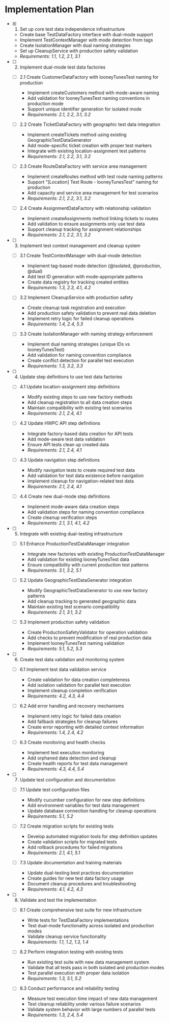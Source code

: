 # Implementation Plan

- [x] 1. Set up core test data independence infrastructure








  - Create base TestDataFactory interface with dual-mode support
  - Implement TestContextManager with mode detection from tags
  - Create IsolationManager with dual naming strategies
  - Set up CleanupService with production safety validation
  - _Requirements: 1.1, 1.2, 2.1, 3.1_

- [ ] 2. Implement dual-mode test data factories
  - [ ] 2.1 Create CustomerDataFactory with looneyTunesTest naming for production
    - Implement createCustomers method with mode-aware naming
    - Add validation for looneyTunesTest naming conventions in production mode
    - Support unique identifier generation for isolated mode
    - _Requirements: 2.1, 2.2, 3.1, 3.2_

  - [ ] 2.2 Create TicketDataFactory with geographic test data integration
    - Implement createTickets method using existing GeographicTestDataGenerator
    - Add mode-specific ticket creation with proper test markers
    - Integrate with existing location-assignment test patterns
    - _Requirements: 2.1, 2.2, 3.1, 3.2_

  - [ ] 2.3 Create RouteDataFactory with service area management
    - Implement createRoutes method with test route naming patterns
    - Support "[Location] Test Route - looneyTunesTest" naming for production
    - Add capacity and service area management for test scenarios
    - _Requirements: 2.1, 2.2, 3.1, 3.2_

  - [ ] 2.4 Create AssignmentDataFactory with relationship validation
    - Implement createAssignments method linking tickets to routes
    - Add validation to ensure assignments only use test data
    - Support cleanup tracking for assignment relationships
    - _Requirements: 2.1, 2.2, 3.1, 3.2_

- [ ] 3. Implement test context management and cleanup system
  - [ ] 3.1 Create TestContextManager with dual-mode detection
    - Implement tag-based mode detection (@isolated, @production, @dual)
    - Add test ID generation with mode-appropriate patterns
    - Create data registry for tracking created entities
    - _Requirements: 1.3, 2.3, 4.1, 4.2_

  - [ ] 3.2 Implement CleanupService with production safety
    - Create cleanup task registration and execution
    - Add production safety validation to prevent real data deletion
    - Implement retry logic for failed cleanup operations
    - _Requirements: 1.4, 2.4, 5.3_

  - [ ] 3.3 Create IsolationManager with naming strategy enforcement
    - Implement dual naming strategies (unique IDs vs looneyTunesTest)
    - Add validation for naming convention compliance
    - Create conflict detection for parallel test execution
    - _Requirements: 1.3, 3.2, 3.3_

- [ ] 4. Update step definitions to use test data factories
  - [ ] 4.1 Update location-assignment step definitions
    - Modify existing steps to use new factory methods
    - Add cleanup registration to all data creation steps
    - Maintain compatibility with existing test scenarios
    - _Requirements: 2.1, 2.4, 4.1_

  - [ ] 4.2 Update HWPC API step definitions
    - Integrate factory-based data creation for API tests
    - Add mode-aware test data validation
    - Ensure API tests clean up created data
    - _Requirements: 2.1, 2.4, 4.1_

  - [ ] 4.3 Update navigation step definitions
    - Modify navigation tests to create required test data
    - Add validation for test data existence before navigation
    - Implement cleanup for navigation-related test data
    - _Requirements: 2.1, 2.4, 4.1_

  - [ ] 4.4 Create new dual-mode step definitions
    - Implement mode-aware data creation steps
    - Add validation steps for naming convention compliance
    - Create cleanup verification steps
    - _Requirements: 2.1, 3.1, 4.1, 4.2_

- [ ] 5. Integrate with existing dual-testing infrastructure
  - [ ] 5.1 Enhance ProductionTestDataManager integration
    - Integrate new factories with existing ProductionTestDataManager
    - Add validation for existing looneyTunesTest data
    - Ensure compatibility with current production test patterns
    - _Requirements: 3.1, 3.2, 5.1_

  - [ ] 5.2 Update GeographicTestDataGenerator integration
    - Modify GeographicTestDataGenerator to use new factory patterns
    - Add cleanup tracking to generated geographic data
    - Maintain existing test scenario compatibility
    - _Requirements: 2.1, 3.1, 3.2_

  - [ ] 5.3 Implement production safety validation
    - Create ProductionSafetyValidator for operation validation
    - Add checks to prevent modification of real production data
    - Implement looneyTunesTest naming validation
    - _Requirements: 5.1, 5.2, 5.3_

- [ ] 6. Create test data validation and monitoring system
  - [ ] 6.1 Implement test data validation service
    - Create validation for data creation completeness
    - Add isolation validation for parallel test execution
    - Implement cleanup completion verification
    - _Requirements: 4.2, 4.3, 4.4_

  - [ ] 6.2 Add error handling and recovery mechanisms
    - Implement retry logic for failed data creation
    - Add fallback strategies for cleanup failures
    - Create error reporting with detailed context information
    - _Requirements: 1.4, 2.4, 4.2_

  - [ ] 6.3 Create monitoring and health checks
    - Implement test execution monitoring
    - Add orphaned data detection and cleanup
    - Create health reports for test data management
    - _Requirements: 4.3, 4.4, 5.4_

- [ ] 7. Update test configuration and documentation
  - [ ] 7.1 Update test configuration files
    - Modify cucumber configuration for new step definitions
    - Add environment variables for test data management
    - Update database connection handling for cleanup operations
    - _Requirements: 5.1, 5.2_

  - [ ] 7.2 Create migration scripts for existing tests
    - Develop automated migration tools for step definition updates
    - Create validation scripts for migrated tests
    - Add rollback procedures for failed migrations
    - _Requirements: 2.1, 4.1, 5.1_

  - [ ] 7.3 Update documentation and training materials
    - Update dual-testing best practices documentation
    - Create guides for new test data factory usage
    - Document cleanup procedures and troubleshooting
    - _Requirements: 4.1, 4.2, 4.3_

- [ ] 8. Validate and test the implementation
  - [ ] 8.1 Create comprehensive test suite for new infrastructure
    - Write tests for TestDataFactory implementations
    - Test dual-mode functionality across isolated and production modes
    - Validate cleanup service functionality
    - _Requirements: 1.1, 1.2, 1.3, 1.4_

  - [ ] 8.2 Perform integration testing with existing tests
    - Run existing test suite with new data management system
    - Validate that all tests pass in both isolated and production modes
    - Test parallel execution with proper data isolation
    - _Requirements: 1.3, 5.1, 5.2_

  - [ ] 8.3 Conduct performance and reliability testing
    - Measure test execution time impact of new data management
    - Test cleanup reliability under various failure scenarios
    - Validate system behavior with large numbers of parallel tests
    - _Requirements: 1.3, 2.4, 5.4_